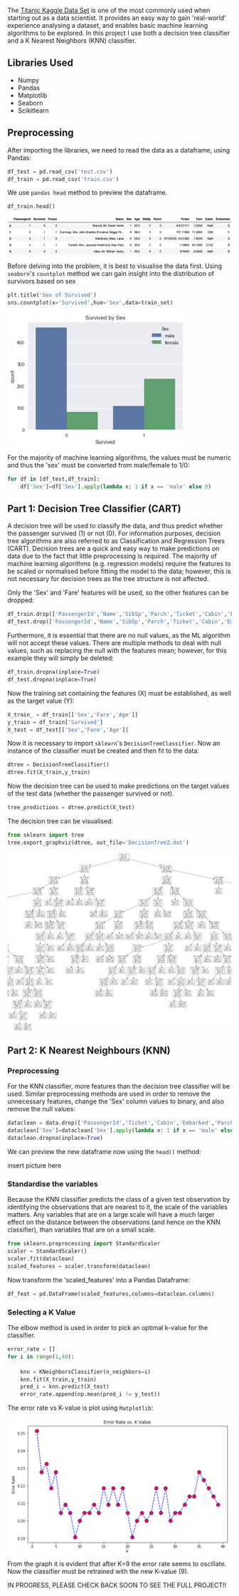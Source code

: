 The [Titanic Kaggle Data Set](https://www.kaggle.com/c/titanic) is one of the most commonly used when starting out as a data scientist. It provides an easy way to gain 'real-world' experience analysing a dataset, and enables basic machine learning algorithms to be explored. In this project I use both a decision tree classifier and a K Nearest Neighbors (KNN) classifier.

## Libraries Used

- Numpy
- Pandas
- Matplotlib
- Seaborn
- Scikitlearn


## Preprocessing

After importing the libraries, we need to read the data as a dataframe, using Pandas:

```python
df_test = pd.read_csv('test.csv')
df_train = pd.read_csv('train.csv')
```

We use `pandas head` method to preview the dataframe.

```python
df_train.head()
```
![df_train_head](https://github.com/jack-morgan/Personal-Website/raw/gh-pages/Images/titanic_head.png "Train DataFrame")

Before delving into the problem, it is best to visualise the data first. Using `seaborn`'s `countplot` method we can gain insight into the distribution of survivors based on sex

```python
plt.title('Sex of Survived')
sns.countplot(x='Survived',hue='Sex',data=train_set)
```

<img src="https://github.com/jack-morgan/Personal-Website/raw/gh-pages/Images/Survivedbysex.png" width="400" height="300" />

For the majority of machine learning algorithms, the values must be numeric and thus the 'sex' must be converted from male/female to 1/0:

```python
for df in [df_test,df_train]:
    df['Sex']=df['Sex'].apply(lambda x: 1 if x == 'male' else 0)
```

## Part 1: Decision Tree Classifier (CART)

A decision tree will be used to classify the data, and thus predict whether the passenger survived (1) or not (0). For information purposes, decision tree algorithms are also referred to as Classification and Regression Trees (CART). Decision trees are a quick and easy way to make predictions on data due to the fact that little preprocessing is required. The majority of machine learning algorithms (e.g. regression models) require the features to be scaled or normalised before fitting the model to the data; however, this is not necessary for decision trees as the tree structure is not affected. 

Only the 'Sex' and 'Fare' features will be used, so the other features can be dropped:


```python
df_train.drop(['PassengerId','Name','SibSp','Parch','Ticket','Cabin','Embarked','Pclass'],axis=1,inplace=True)
df_test.drop(['PassengerId','Name','SibSp','Parch','Ticket','Cabin','Embarked','Pclass'],axis=1,inplace=True)
```

Furthermore, it is essential that there are no null values, as the ML algorithm will not accept these values. There are multiple methods to deal with null values, such as replacing the null with the features mean; however, for this example they will simply be deleted:

```python
df_train.dropna(inplace=True)
df_test.dropna(inplace=True)
```

Now the training set containing the features (X) must be established, as well as the target value (Y):

```python
X_train_ = df_train[['Sex','Fare','Age']]
y_train = df_train['Survived']
X_test = df_test[['Sex','Fare','Age']]
```
Now it is necessary to import `sklearn`'s `DecisionTreeClassifier`. Now an instance of the classifier must be created and then fit to the data:

```python
dtree = DecisionTreeClassifier()
dtree.fit(X_train,y_train)
```
Now the decision tree can be used to make predictions on the target values of the test data (whether the passenger survived or not).

```python
tree_predictions = dtree.predict(X_test)
```
The decision tree can be visualised:

```python
from sklearn import tree
tree.export_graphviz(dtree, out_file='DecisionTree2.dot')
```
<img src="https://github.com/jack-morgan/Personal-Website/raw/gh-pages/Images/tree.png" width="680" height="400" />

## Part 2: K Nearest Neighbours (KNN)

### Preprocessing

For the KNN classifier, more features than the decision tree classifier will be used. Similar preprocessing methods are used in order to remove the unnecessary features, change the 'Sex' column values to binary, and also remove the null values:

```python
dataclean = data.drop(['PassengerId','Ticket','Cabin','Embarked','Parch','Name'],axis=1)
dataclean['Sex']=dataclean['Sex'].apply(lambda x: 1 if x == 'male' else 0)
dataclean.dropna(inplace=True)
```
We can preview the new dataframe now using the `head()` method:

insert picture here

### Standardise the variables

Because the KNN classifier predicts the class of a given test observation by identifying the observations that are nearest to it, the scale of the variables matters. Any variables that are on a large scale will have a much larger effect on the distance between the observations (and hence on the KNN classifier), than variables that are on a small scale.

```python
from sklearn.preprocessing import StandardScaler
scaler = StandardScaler()
scaler.fit(dataclean)
scaled_features = scaler.transform(dataclean)
```
Now transform the 'scaled_features' into a Pandas Dataframe:

```python
df_feat = pd.DataFrame(scaled_features,columns=dataclean.columns)
```

### Selecting a K Value

The elbow method is used in order to pick an optimal k-value for the classifier.

```python
error_rate = []
for i in range(1,40):
    
    knn = KNeighborsClassifier(n_neighbors=i)
    knn.fit(X_train,y_train)
    pred_i = knn.predict(X_test)
    error_rate.append(np.mean(pred_i != y_test))
```

The error rate vs K-value is plot using `Matplotlib`:

![ErrorRate_KNN](https://github.com/jack-morgan/Personal-Website/raw/gh-pages/Images/KNN_ErrorRate.png "Error_vs_Kvalue")


From the graph it is evident that after K=9 the error rate seems to oscillate. Now the classifier must be retrained with the new K-value (9).

IN PROGRESS, PLEASE CHECK BACK SOON TO SEE THE FULL PROJECT!!

